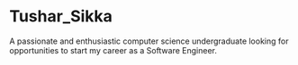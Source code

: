 # Tushar_Sikka
A passionate and enthusiastic computer science undergraduate looking for opportunities to start my career as a Software Engineer.

